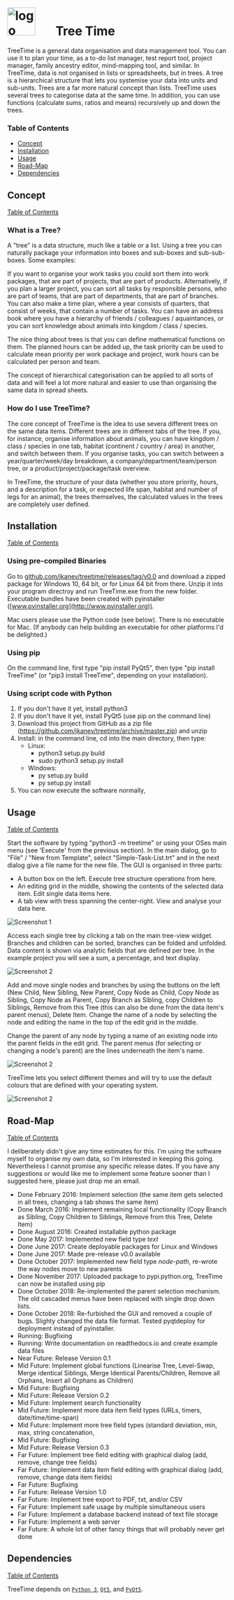 #  <img src="https://raw.githubusercontent.com/jkanev/treetime/master/data/treetime-logo.png" alt="logo" width="64" height="64">&nbsp; &nbsp; &nbsp; &nbsp;Tree Time


TreeTime is a general data organisation and data management tool. You can use it to plan your time, as a to-do list
manager, test report tool, project manager, family ancestry editor, mind-mapping tool, and similar. In TreeTime, data
is not organised in lists or spreadsheets, but in trees. A tree is a hierarchical structure that lets you systemise
your data into units and sub-units. Trees are a far more natural concept than lists. TreeTime uses several trees to categorise data at the same time. In addition,
you can use functions (calculate sums, ratios and means) recursively up and down the trees.

<div id='id-contents'/>

### Table of Contents  ###

- [Concept](#id-concept)
- [Installation](#id-installation)
- [Usage](#id-usage)
- [Road-Map](#id-roadmap)
- [Dependencies](#id-dependencies)


<div id='id-concept'/>

## Concept ##
[Table of Contents](#id-contents)

### What is a Tree? ###

A "tree" is a data structure, much like a table or a list. Using a tree you can naturally package your information into
boxes and sub-boxes and sub-sub-boxes. Some examples:

If you want to organise your work tasks you could sort them into work packages, that are part of projects, that
are part of products. Alternatively, if you plan a larger project, you can sort all tasks by responsible persons, who
are part of teams, that are part of departments, that are part of branches. You can also make a time plan, where a 
year consists of quarters, that consist of weeks, that contain a number of tasks. You can have an address book where you
have a hierarchy of friends / colleagues / aquaintances, or you can sort knowledge about animals into kingdom / class /
species.

The nice thing about trees is that you can define mathematical functions on them. The planned hours can be added up,
the task priority can be used to calculate mean priority per work package and project, work hours can be calculated
per person and team.

The concept of hierarchical categorisation can be applied to all sorts of data and will feel a lot more natural and
easier to use than organising the same data in spread sheets. 

### How do I use TreeTime? ###

The core concept of TreeTime is the idea to use severa different trees on the same data items. Different trees are in
different tabs of the tree. If you, for instance, organise information about animals, you can have kingdom / class / species in one
tab, habitat (continent / country / area) in another, and switch between them. If you organise tasks, you can switch
between a year/quarter/week/day breakdown, a company/department/team/person tree, or a product/project/package/task
overview.

In TreeTime, the structure of your data (whether you store priority, hours, and a description for a task, or expected
life span, habitat and number of legs for an animal), the trees themselves, the calculated values in the trees are
completely user defined. 

<div id='id-installation'/>

##  Installation  ##
[Table of Contents](#id-installation)

### Using pre-compiled Binaries ###

Go to [github.com/jkanev/treetime/releases/tag/v0.0](https://github.com/jkanev/treetime/releases/tag/v0.0) and download a zipped package for Windows 10, 64 bit, or for Linux 64 bit from there. Unzip it into your program directroy and run TreeTime.exe from the new folder.
Executable bundles have been created with pyinstaller ([www.pyinstaller.org](http://www.pyinstaller.org)).

Mac users please use the Python code (see below). There is no executable for Mac.
(If anybody can help building an executable for other platforms I'd be delighted.)

### Using pip ###

On the command line, first type "pip install PyQt5", then type "pip install TreeTime" (or "pip3 install TreeTime",
depending on your installation).

### Using script code with Python ###

1. If you don't have it yet, install python3
2. If you don't have it yet, install PyQt5 (use pip on the command line)
3. Download this project from GitHub as a zip file (https://github.com/jkanev/treetime/archive/master.zip) and unzip
4. Install: in the command line, cd into the main directory, then type:
   - Linux:
      - python3 setup.py build
      - sudo python3 setup.py install
   - Windows:
      - py setup.py build
      - py setup.py install
5. You can now execute the software normally, 

<div id='id-usage'/>

##  Usage  ##
[Table of Contents](#id-contents)

Start the software by typing "python3 -m treetime" or using your OSes main menu (see 'Execute' from the previous
section). In the main dialog, go to "File" / "New from Template", select "Simple-Task-List.trt" and in the next dialog give a file name for the new file.
The GUI is organised in three parts:
- A button box on the left. Execute tree structure operations from here.
- An editing grid in the middle, showing the contents of the selected data item. Edit single data items here.
- A tab view with tress spanning the center-right. View and analyse your data here.

![Screenshot 1](doc/screenshot01.png)

Access each single tree by clicking a tab on the main tree-view widget. Branches and children can be sorted, branches
can be folded and unfolded. Data content is shown via analytic fields that are defined per tree. In the example project
you will see a sum, a percentage, and text display. 

![Screenshot 2](doc/screenshot02.png)

Add and move single nodes and branches by using the buttons on the left (New Child, New Sibling, New Parent, Copy Node
as Child, Copy Node as Sibling, Copy Node as Parent, Copy Branch as Sibling, copy Children to Siblings, Remove from this Tree (this can also be done from the data item's parent menus), Delete Item. Change the name of a node by selecting the node and editing the name in the top of the edit grid in the middle.

Change the parent of any node by typing a name of an existing node into the parent fields in the edit grid. The parent
menus (for selecting or changing a node's parent) are the lines underneath the item's name.

![Screenshot 2](doc/screenshot03.png)

TreeTime lets you select different themes and will try to use the default colours that are defined with your operating
system.

![Screenshot 2](doc/screenshot04.png)

<div id='id-roadmap'/>

##  Road-Map  ##
[Table of Contents](#id-contents)

I deliberately didn't give any time estimates for this. I'm using the software myself to organise my own data, so I'm interested in keeping this going. Nevertheless I cannot promise any specific release dates. If you have any suggestions or would like me to implement some feature sooner than I suggested here, please just drop me an email.
- Done February 2016: Implement selection (the same item gets selected in all trees, changing a tab shows the same item)
- Done March 2016: Implement remaining local functionality (Copy Branch as Sibling, Copy Children to Siblings, Remove from this Tree, Delete Item)
- Done August 2016: Created installable python package
- Done May 2017: Implemented new field type _text_
- Done June 2017: Create deployable packages for Linux and Windows
- Done June 2017: Made pre-release v0.0 available
- Done October 2017: Implemented new field type _node-path_, re-wrote the way nodes move to new parents
- Done November 2017: Uploaded package to pypi.python.org, TreeTime can now be installed using pip
- Done October 2018: Re-implemented the parent selection mechanism. The old cascaded menus have been replaced with single drop down lists.
- Done October 2018: Re-furbished the GUI and removed a couple of bugs. Slighty changed the data file format. Tested pyqtdeploy for deployment instead of pyinstaller.
- Running: Bugfixing
- Running: Write documentation on readthedocs.io and create example data files
- Near Future: Release Version 0.1
- Mid Future: Implement global functions (Linearise Tree, Level-Swap, Merge identical Siblings, Merge Identical Parents/Children, Remove all Orphans, Insert all Orphans as Children)
- Mid Future: Bugfixing
- Mid Future: Release Version 0.2
- Mid Future: Implement search functionality
- Mid Future: Implement more data item field types (URLs, timers, date/time/time-span)
- Mid Future: Implement more tree field types (standard deviation, min, max, string concatenation, 
- Mid Future: Bugfixing
- Mid Future: Release Version 0.3
- Far Future: Implement tree field editing with graphical dialog (add, remove, change tree fields)
- Far Future: Implement data item field editing with graphical dialog (add, remove, change data item fields)
- Far Future: Bugfixing
- Far Future: Release Version 1.0
- Far Future: Implement tree export to PDF, txt, and/or CSV
- Far Future: Implement safe usage by multiple simultaneous users
- Far Future: Implement a database backend instead of text file storage
- Far Future: Implement a web server
- Far Future: A whole lot of other fancy things that will probably never get done

<div id='id-dependencies'/>

##  Dependencies  ##
[Table of Contents](#id-contents)

TreeTime depends on [`Python 3`](https://www.python.org/downloads/), [`Qt5`](http://www.qt.io/download/), and [`PyQt5`](https://pypi.python.org/pypi/PyQt5).
